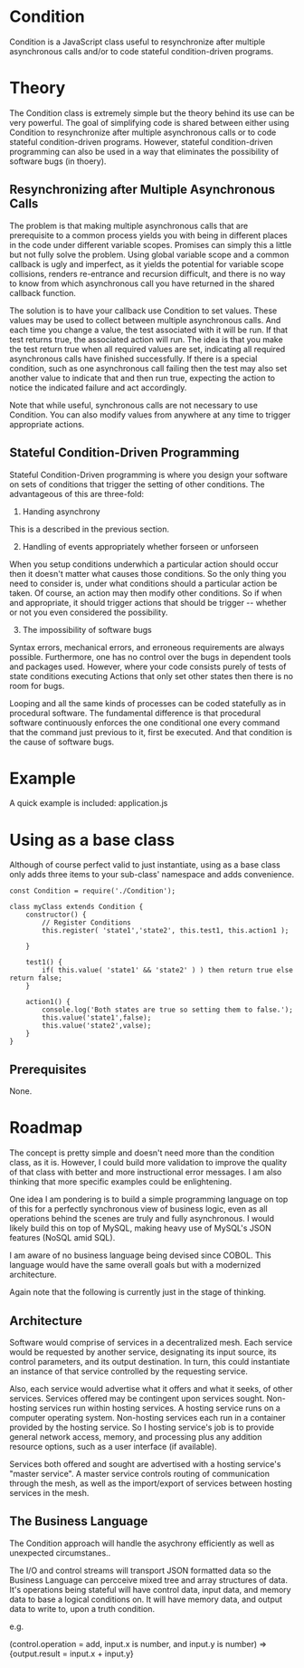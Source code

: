 
# Condition

Condition is a JavaScript class useful to resynchronize after multiple asynchronous calls and/or to code stateful condition-driven programs.

# Theory

The Condition class is extremely simple but the theory behind its use can be very powerful.  The goal of simplifying code is shared between either using Condition to resynchronize after multiple asynchronous calls or to code stateful condition-driven programs.  However, stateful condition-driven programming can also be used in a way that eliminates the possibility of software bugs (in thoery).

## Resynchronizing after Multiple Asynchronous Calls

The problem is that making multiple asynchronous calls that are prerequisite to a common process yields you with being in different places in the code under different variable scopes.  Promises can simply this a little but not fully solve the problem.  Using global variable scope and a common callback is ugly and imperfect, as it yields the potential for variable scope collisions, renders re-entrance and recursion difficult, and there is no way to know from which asynchronous call you have returned in the shared callback function.

The solution is to have your callback use Condition to set values.  These values may be used to collect between multiple asynchronous calls.  And each time you change a value, the test associated with it will be run.  If that test returns true, the associated action will run.  The idea is that you make the test return true when all required values are set, indicating all required asynchronous calls have finished successfully.  If there is a special condition, such as one asynchronous call failing then the test may also set another value to indicate that and then run true, expecting the action to notice the indicated failure and act accordingly. 

Note that while useful, synchronous calls are not necessary to use Condition.  You can also modify values from anywhere at any time to trigger appropriate actions.  

## Stateful Condition-Driven Programming

Stateful Condition-Driven programming is where you design your software on sets of conditions that trigger the setting of other conditions.  The advantageous of this are three-fold: 

1. Handing asynchrony

This is a described in the previous section.

2. Handling of events appropriately whether forseen or unforseen

When you setup conditions underwhich a particular action should occur then it doesn't matter what causes those conditions.  So the only thing you need to consider is, under what conditions should a particular action be taken.  Of course, an action may then modify other conditions.  So if when and appropriate, it should trigger actions that should be trigger -- whether or not you even considered the possibility.

3. The impossibility of software bugs

Syntax errors, mechanical errors, and erroneous requirements are always possible.  Furthermore, one has no control over the bugs in dependent tools and packages used.  However, where your code consists purely of tests of state conditions executing Actions that only set other states then there is no room for bugs. 

Looping and all the same kinds of processes can be coded statefully as in procedural software.  The fundamental difference is that procedural software continuously enforces the one conditional one every command that the command just previous to it, first be executed.  And that condition is the cause of software bugs.

# Example

A quick example is included: application.js

# Using as a base class 

Although of course perfect valid to just instantiate, using as a base class only adds three items to your sub-class' namespace and adds convenience.


```
const Condition = require('./Condition');

class myClass extends Condition {
	constructor() {
		// Register Conditions
		this.register( 'state1','state2', this.test1, this.action1 );

	}

	test1() {
		if( this.value( 'state1' && 'state2' ) ) then return true else return false;
	}

	action1() {
		console.log('Both states are true so setting them to false.');
		this.value('state1',false);
		this.value('state2',valse);
	}
}
```


## Prerequisites

None.


# Roadmap

The concept is pretty simple and doesn't need more than the condition class, as it is.  However, I could build more validation to improve the quality of that class with better and more instructional error messages.  I am also thinking that more specific examples could be enlightening.

One idea I am pondering is to build a simple programming language on top of this for a perfectly synchronous view of business logic, even as all operations behind the scenes are truly and fully asynchronous.  I would likely build this on top of MySQL, making heavy use of MySQL's JSON features (NoSQL amid SQL).

I am aware of no business language being devised since COBOL.  This language would have the same overall goals but with a modernized architecture. 

Again note that the following is currently just in the stage of thinking.

## Architecture

Software would comprise of services in a decentralized mesh.  Each service would be requested by another service, designating its input source, its control parameters, and its output destination.  In turn, this could instantiate an instance of that service controlled by the requesting service. 

Also, each service would advertise what it offers and what it seeks, of other services.  Services offered may be contingent upon services sought.  Non-hosting services run within hosting services.  A hosting service runs on a computer operating system.  Non-hosting services each run in a container provided by the hosting service.  So I hosting service's job is to provide general network access, memory, and processing plus any addition resource options, such as a user interface (if available). 

Services both offered and sought are advertised with a hosting service's "master service".  A master service controls routing of communication through the mesh, as well as the import/export of services between hosting services in the mesh.  

## The Business Language

The Condition approach will handle the asychrony efficiently as well as unexpected circumstanes.. 

The I/O and control streams will transport JSON formatted data so the Business Language can percceive mixed tree and array structures of data.  It's operations being stateful will have control data, input data, and memory data to base a logical conditions on.  It will have memory data, and output data to write to, upon a truth condition.

e.g.

(control.operation = add, input.x is number, and input.y is number) => {output.result = input.x + input.y}


